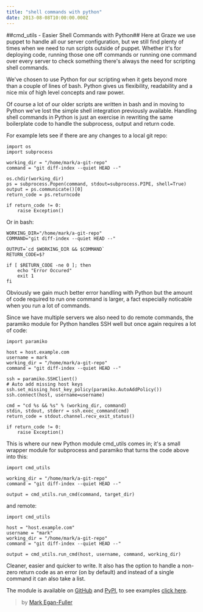 ```yaml
---
title: "shell commands with python"
date: 2013-08-08T10:00:00.000Z
---
```


##cmd_utils - Easier Shell Commands with Python##
Here at Graze we use puppet to handle all our server configuration, but we still find plenty of times when we need to run scripts outside of puppet. Whether it's for deploying code, running those one off commands or running one command over every server to check something there's always the need for scripting shell commands.

We've chosen to use Python for our scripting when it gets beyond more than a couple of lines of bash. Python gives us flexibility, readability and a nice mix of high level concepts and raw power.

Of course a lot of our older scripts are written in bash and in moving to Python we've lost the simple shell integration previously available. Handling shell commands in Python is just an exercise in rewriting the same boilerplate code to handle the subprocess, output and return code.

For example lets see if there are any changes to a local git repo:

<?prettify?>
    import os
    import subprocess

    working_dir = "/home/mark/a-git-repo"
    command = "git diff-index --quiet HEAD --"

    os.chdir(working_dir)
    ps = subprocess.Popen(command, stdout=subprocess.PIPE, shell=True)
    output = ps.communicate()[0]
    return_code = ps.returncode

    if return_code != 0:
        raise Exception()



Or in bash:

<?prettify?>
    WORKING_DIR="/home/mark/a-git-repo"
    COMMAND="git diff-index --quiet HEAD --"

    OUTPUT=`cd $WORKING_DIR && $COMMAND`
    RETURN_CODE=$?

    if [ $RETURN_CODE -ne 0 ]; then
        echo "Error Occured"
        exit 1
    fi

Obviously we gain much better error handling with Python but the amount of code required to run one command is larger, a fact especially noticable when you run a lot of commands.

Since we have multiple servers we also need to do remote commands, the paramiko module for Python handles SSH well but once again requires a lot of code:

<?prettify?>
    import paramiko

    host = host.example.com
    username = mark
    working_dir = "/home/mark/a-git-repo"
    command = "git diff-index --quiet HEAD --"

    ssh = paramiko.SSHClient()
    # Auto add missing host keys
    ssh.set_missing_host_key_policy(paramiko.AutoAddPolicy())
    ssh.connect(host, username=username)

    cmd = "cd %s && %s" % (working_dir, command)
    stdin, stdout, stderr = ssh.exec_command(cmd)
    return_code = stdout.channel.recv_exit_status()

    if return_code != 0:
        raise Exception()

This is where our new Python module cmd_utils comes in; it's a small wrapper module for subprocess and paramiko that turns the code above into this:

<?prettify?>
    import cmd_utils

    working_dir = "/home/mark/a-git-repo"
    command = "git diff-index --quiet HEAD --"

    output = cmd_utils.run_cmd(command, target_dir)


and remote:

<?prettify?>
    import cmd_utils

    host = "host.example.com"
    username = "mark"
    working_dir = "/home/mark/a-git-repo"
    command = "git diff-index --quiet HEAD --"

    output = cmd_utils.run_cmd(host, username, command, working_dir)



Cleaner, easier and quicker to write. It also has the option to handle a non-zero return code as an error (on by default) and instead of a single command it can also take a list.

The module is available on [GitHub] and [PyPI], to see examples [click here].

<!-- Links -->
[github]:https://github.com/graze/pycmd-utils
[pypi]:https://pypi.python.org/pypi/cmd_utils
[click here]:https://github.com/graze/pycmd-utils/blob/master/examples.py

> by [Mark Egan-Fuller](https://github.com/markeganfuller)